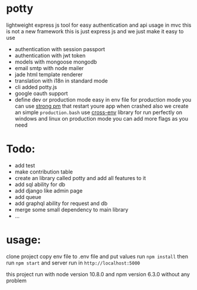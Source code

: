 # potty
lightweight express js tool 
for easy authentication and api usage in mvc
this is not a new framework this is just express js and we just make it easy to use

- authentication with session passport
- authentication with jwt token
- models with mongoose mongodb 
- email smtp with node mailer
- jade html template renderer
- translation with i18n in standard mode
- cli added potty.js
- google oauth support
- define dev or production mode easy in env file
for production mode you can use [strong pm](http://strong-pm.io/) that restart youre app when crashed
also we create an simple `production.bash` use [cross-env](https://www.npmjs.com/package/cross-env)
library for run perfectly on windows and linux on production mode
you can add more flags as you need


# Todo:
- add test
- make contribution table
- create an library called potty and add all features to it
- add sql ability for db
- add django like admin page
- add queue 
- add graphql ability for request and db
- merge some small dependency to main library
- ...


# usage:
clone project copy env file to .env file and put values 
run `npm install`
then run `npm start` and server run in `http://localhost:5000`

this project run with node version 10.8.0
and npm version 6.3.0 without any problem
